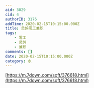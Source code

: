 ```yaml
---
aid: 3029
cid: 4
authorID: 3176
addTime: 2020-02-15T10:15:00.000Z
title: 灵鸽零工兼职
tags:
    - 零工
    - 灵鸽
    - 兼职
comments: []
date: 2020-02-15T10:15:00.000Z
category: 水
---
```


[https://m.7down.com/soft/376618.html](https://m.7down.com/soft/376618.html)
